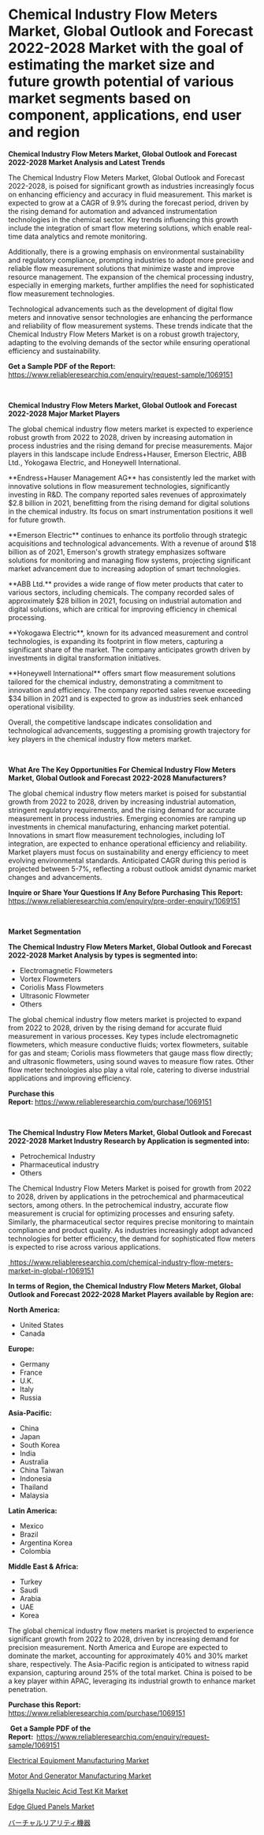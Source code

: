 <p><h1>Chemical Industry Flow Meters Market, Global Outlook and Forecast 2022-2028 Market with the goal of estimating the market size and future growth potential of various market segments based on component, applications, end user and region</h1></p><p><strong>Chemical Industry Flow Meters Market, Global Outlook and Forecast 2022-2028 Market Analysis and Latest Trends</strong></p>
<p><p>The Chemical Industry Flow Meters Market, Global Outlook and Forecast 2022-2028, is poised for significant growth as industries increasingly focus on enhancing efficiency and accuracy in fluid measurement. This market is expected to grow at a CAGR of 9.9% during the forecast period, driven by the rising demand for automation and advanced instrumentation technologies in the chemical sector. Key trends influencing this growth include the integration of smart flow metering solutions, which enable real-time data analytics and remote monitoring.</p><p>Additionally, there is a growing emphasis on environmental sustainability and regulatory compliance, prompting industries to adopt more precise and reliable flow measurement solutions that minimize waste and improve resource management. The expansion of the chemical processing industry, especially in emerging markets, further amplifies the need for sophisticated flow measurement technologies.</p><p>Technological advancements such as the development of digital flow meters and innovative sensor technologies are enhancing the performance and reliability of flow measurement systems. These trends indicate that the Chemical Industry Flow Meters Market is on a robust growth trajectory, adapting to the evolving demands of the sector while ensuring operational efficiency and sustainability.</p></p>
<p><strong>Get a Sample PDF of the Report:&nbsp;</strong> <a href="https://www.reliableresearchiq.com/enquiry/request-sample/1069151">https://www.reliableresearchiq.com/enquiry/request-sample/1069151</a></p>
<p>&nbsp;</p>
<p><strong>Chemical Industry Flow Meters Market, Global Outlook and Forecast 2022-2028 Major Market Players</strong></p>
<p><p>The global chemical industry flow meters market is expected to experience robust growth from 2022 to 2028, driven by increasing automation in process industries and the rising demand for precise measurements. Major players in this landscape include Endress+Hauser, Emerson Electric, ABB Ltd., Yokogawa Electric, and Honeywell International.</p><p>**Endress+Hauser Management AG** has consistently led the market with innovative solutions in flow measurement technologies, significantly investing in R&D. The company reported sales revenues of approximately $2.8 billion in 2021, benefitting from the rising demand for digital solutions in the chemical industry. Its focus on smart instrumentation positions it well for future growth.</p><p>**Emerson Electric** continues to enhance its portfolio through strategic acquisitions and technological advancements. With a revenue of around $18 billion as of 2021, Emerson's growth strategy emphasizes software solutions for monitoring and managing flow systems, projecting significant market advancement due to increasing adoption of smart technologies.</p><p>**ABB Ltd.** provides a wide range of flow meter products that cater to various sectors, including chemicals. The company recorded sales of approximately $28 billion in 2021, focusing on industrial automation and digital solutions, which are critical for improving efficiency in chemical processing.</p><p>**Yokogawa Electric**, known for its advanced measurement and control technologies, is expanding its footprint in flow meters, capturing a significant share of the market. The company anticipates growth driven by investments in digital transformation initiatives.</p><p>**Honeywell International** offers smart flow measurement solutions tailored for the chemical industry, demonstrating a commitment to innovation and efficiency. The company reported sales revenue exceeding $34 billion in 2021 and is expected to grow as industries seek enhanced operational visibility.</p><p>Overall, the competitive landscape indicates consolidation and technological advancements, suggesting a promising growth trajectory for key players in the chemical industry flow meters market.</p></p>
<p>&nbsp;</p>
<p><strong>What Are The Key Opportunities For Chemical Industry Flow Meters Market, Global Outlook and Forecast 2022-2028 Manufacturers?</strong></p>
<p><p>The global chemical industry flow meters market is poised for substantial growth from 2022 to 2028, driven by increasing industrial automation, stringent regulatory requirements, and the rising demand for accurate measurement in process industries. Emerging economies are ramping up investments in chemical manufacturing, enhancing market potential. Innovations in smart flow measurement technologies, including IoT integration, are expected to enhance operational efficiency and reliability. Market players must focus on sustainability and energy efficiency to meet evolving environmental standards. Anticipated CAGR during this period is projected between 5-7%, reflecting a robust outlook amidst dynamic market changes and advancements.</p></p>
<p><strong>Inquire or Share Your Questions If Any Before Purchasing This Report:</strong> <a href="https://www.reliableresearchiq.com/enquiry/pre-order-enquiry/1069151">https://www.reliableresearchiq.com/enquiry/pre-order-enquiry/1069151</a></p>
<p>&nbsp;</p>
<p><strong>Market Segmentation</strong></p>
<p><strong>The Chemical Industry Flow Meters Market, Global Outlook and Forecast 2022-2028 Market Analysis by types is segmented into:</strong></p>
<p><ul><li>Electromagnetic Flowmeters</li><li>Vortex Flowmeters</li><li>Coriolis Mass Flowmeters</li><li>Ultrasonic Flowmeter</li><li>Others</li></ul></p>
<p><p>The global chemical industry flow meters market is projected to expand from 2022 to 2028, driven by the rising demand for accurate fluid measurement in various processes. Key types include electromagnetic flowmeters, which measure conductive fluids; vortex flowmeters, suitable for gas and steam; Coriolis mass flowmeters that gauge mass flow directly; and ultrasonic flowmeters, using sound waves to measure flow rates. Other flow meter technologies also play a vital role, catering to diverse industrial applications and improving efficiency.</p></p>
<p><strong>Purchase this Report:&nbsp;</strong><a href="https://www.reliableresearchiq.com/purchase/1069151">https://www.reliableresearchiq.com/purchase/1069151</a></p>
<p>&nbsp;</p>
<p><strong>The Chemical Industry Flow Meters Market, Global Outlook and Forecast 2022-2028 Market Industry Research by Application is segmented into:</strong></p>
<p><ul><li>Petrochemical Industry</li><li>Pharmaceutical industry</li><li>Others</li></ul></p>
<p><p>The Chemical Industry Flow Meters Market is poised for growth from 2022 to 2028, driven by applications in the petrochemical and pharmaceutical sectors, among others. In the petrochemical industry, accurate flow measurement is crucial for optimizing processes and ensuring safety. Similarly, the pharmaceutical sector requires precise monitoring to maintain compliance and product quality. As industries increasingly adopt advanced technologies for better efficiency, the demand for sophisticated flow meters is expected to rise across various applications.</p></p>
<p><a href="https://www.reliableresearchiq.com/chemical-industry-flow-meters-market-in-global-r1069151">&nbsp;https://www.reliableresearchiq.com/chemical-industry-flow-meters-market-in-global-r1069151</a></p>
<p><strong>In terms of Region, the Chemical Industry Flow Meters Market, Global Outlook and Forecast 2022-2028 Market Players available by Region are:</strong></p>
<p>
    <p> <strong> North America: </strong>
        <ul>
            <li>United States</li>
            <li>Canada</li>
        </ul>
        </p> 
    <p> <strong> Europe: </strong>
        <ul>
            <li>Germany</li>
            <li>France</li>
            <li>U.K.</li>
            <li>Italy</li>
            <li>Russia</li>
        </ul>
        </p> 
    <p> <strong> Asia-Pacific: </strong>
        <ul>
            <li>China</li>
            <li>Japan</li>
            <li>South Korea</li>
            <li>India</li>
            <li>Australia</li>
            <li>China Taiwan</li>
            <li>Indonesia</li>
            <li>Thailand</li>
            <li>Malaysia</li>
        </ul>
        </p> 
    <p> <strong> Latin America: </strong>
        <ul>
            <li>Mexico</li>
            <li>Brazil</li>
            <li>Argentina Korea</li>
            <li>Colombia</li>
        </ul>
        </p> 
    <p> <strong> Middle East & Africa: </strong>
        <ul>
            <li>Turkey</li>
            <li>Saudi</li>
            <li>Arabia</li>
            <li>UAE</li>
            <li>Korea</li>
        </ul>
    </p>
    </p>
<p><p>The global chemical industry flow meters market is projected to experience significant growth from 2022 to 2028, driven by increasing demand for precision measurement. North America and Europe are expected to dominate the market, accounting for approximately 40% and 30% market share, respectively. The Asia-Pacific region is anticipated to witness rapid expansion, capturing around 25% of the total market. China is poised to be a key player within APAC, leveraging its industrial growth to enhance market penetration.</p></p>
<p><strong>Purchase this Report: </strong><a href="https://www.reliableresearchiq.com/purchase/1069151">https://www.reliableresearchiq.com/purchase/1069151</a></p>
<p>&nbsp;<strong>Get a Sample PDF of the Report:&nbsp;&nbsp;</strong><a href="https://www.reliableresearchiq.com/enquiry/request-sample/1069151">https://www.reliableresearchiq.com/enquiry/request-sample/1069151</a></p>
<p><strong></strong></p>
<p><p><a href="https://www.linkedin.com/pulse/electrical-equipment-manufacturing-market-global-regional-fqj9e?trackingId=9KR9wdSaS1ixWXSTt1DXzA%3D%3D">Electrical Equipment Manufacturing Market</a></p><p><a href="https://www.linkedin.com/pulse/motor-generator-manufacturing-market-size-type-manufacturinggenerator-rf8le?trackingId=QlEWAVLeQwyk4VIxxudS9Q%3D%3D">Motor And Generator Manufacturing Market</a></p><p><a href="https://medium.com/@felipestehr/emerging-trends-in-shigella-nucleic-acid-test-kit-market-global-outlook-and-future-prospects-from-5d1827a733b1">Shigella Nucleic Acid Test Kit Market</a></p><p><a href="https://medium.com/@babymorar/edge-glued-panels-market-size-is-growing-at-cagr-of-12-3-b7838fd9f59c">Edge Glued Panels Market</a></p><p><a href="https://medium.com/@jethro6smck/vr%E8%A3%85%E7%BD%AE%E5%B8%82%E5%A0%B4-%E5%B8%82%E5%A0%B4%E3%82%BB%E3%82%B0%E3%83%A1%E3%83%B3%E3%83%86%E3%83%BC%E3%82%B7%E3%83%A7%E3%83%B3-%E5%9C%B0%E7%90%86%E7%9A%84%E5%9C%B0%E5%9F%9F-2031%E5%B9%B4%E3%81%BE%E3%81%A7%E3%81%AE%E5%B8%82%E5%A0%B4%E4%BA%88%E6%B8%AC-8cce9a4000bd">バーチャルリアリティ機器</a></p></p>